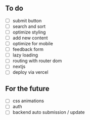 ## To do
- [ ] submit button
- [ ] search and sort
- [ ] optimize styling
- [ ] add new content
- [ ] optimize for mobile
- [ ] feedback form
- [ ] lazy loading
- [ ] routing with router dom
- [ ] nextjs
- [ ] deploy via vercel

## For the future
- [ ] css animations
- [ ] auth
- [ ] backend auto submission / update
